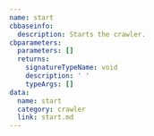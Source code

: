 ```yaml
---
name: start
cbbaseinfo:
  description: Starts the crawler.
cbparameters:
  parameters: []
  returns:
    signatureTypeName: void
    description: ' '
    typeArgs: []
data:
  name: start
  category: crawler
  link: start.md
---
```

<CBBaseInfo/> 
 <CBParameters/>